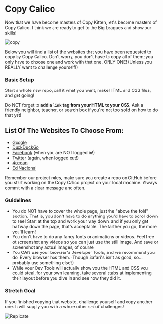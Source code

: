 # Copy Calico

Now that we have become masters of Copy Kitten, let's become masters of Copy Calico. I think we are ready to get to the Big Leagues and show our skills!

![copy](https://proxy.duckduckgo.com/iu/?u=https%3A%2F%2Finsomniacharold.files.wordpress.com%2F2010%2F11%2Fcopycat.jpg&f=1)

Below you will find a list of the websites that you have been requested to copy by Copy Calico.  Don't worry, you don't have to copy all of them; you only have to choose one and work with that one. ONLY ONE! (Unless you REALLY want to challenge yourself!)


### Basic Setup

Start a whole new repo, call it what you want, make HTML and CSS files, and get going!

Do NOT forget to **add a `link` tag from your HTML to your CSS**. Ask a friendly neighbor, teacher, or search box if you're not too solid on how to do that yet!

## List Of The Websites To Choose From:

* [Google](https://www.google.com/) 
* [DuckDuckGo](https://duckduckgo.com/?t=hp&atb=v171-1_p)
* [Facebook](https://www.facebook.com/) (when you are NOT logged in!)
* [Twitter](https://twitter.com/) (again, when logged out!)
* [4ocean](https://www.4ocean.com/)
* [Ed Nacional](https://ednacional.com/)

Remember our project rules, make sure you create a repo on GitHub before you start working on the Copy Calico project on your local machine. Always commit with a clear message and often. 


### Guidelines

* You do NOT have to cover the whole page, just the "above the fold" section. That is, you don't have to do anything you'd have to scroll down to see! Start at the top and work your way down, and if you only get halfway down the page, that's acceptable. The farther you go, the more you'll learn!
* You don't have to do any fancy fonts or animations or videos. Feel free ot screenshot any videos so you can just use the still image. And save or screenshot any actual images, of course
* You CAN use your browser's Developer Tools, and we recommend you do! Every browser has them. (Though Safari's isn't as good, so... probably use something else?)
* While your Dev Tools will actually show you the HTML and CSS you could steal, for your own learning, take several stabs at implementing their layout before you dive in and see how they did it.


### Stretch Goal 

If you finished copying that website, challenge yourself and copy another one. It will supply you with a whole other set of challenges!

![Replicate](https://proxy.duckduckgo.com/iu/?u=https%3A%2F%2Fi.imgflip.com%2F1dj52z.jpg&f=1)

